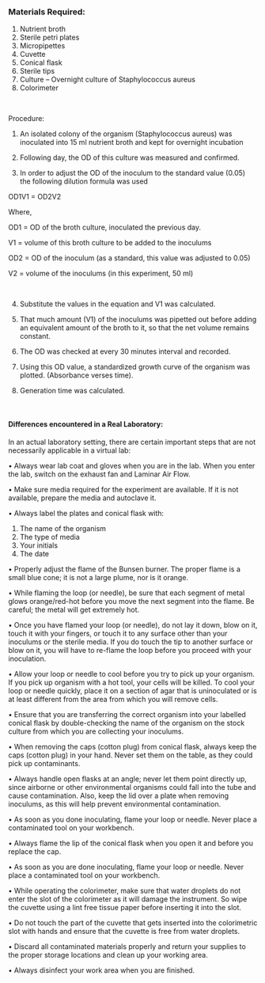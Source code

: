 ### Materials Required:
1.	Nutrient broth
2.	Sterile petri plates
3.	Micropipettes
4.	Cuvette
5.	Conical flask
6.	Sterile tips
7.	Culture – Overnight culture of Staphylococcus aureus
8.	Colorimeter 

&nbsp;

Procedure:
 
1. An isolated colony of the organism (Staphylococcus aureus) was inoculated into 15 ml nutrient broth and kept for overnight incubation

2. Following day, the OD of this culture was measured and confirmed.

3. In order to adjust the OD of the inoculum to the standard value (0.05) the following dilution formula was used
 
OD1V1     =    OD2V2
  
Where,

OD1 = OD of the broth culture, inoculated the previous day.

V1   = volume of this broth culture to be added to the inoculums

OD2 = OD of the inoculum (as a standard, this value was adjusted to 0.05)

V2 = volume of the inoculums (in this experiment, 50 ml)


&nbsp;

4. Substitute the values in the equation and V1 was calculated.

5. That much amount (V1) of the inoculums was pipetted out before adding an equivalent amount of the broth to it, so that the net volume remains constant.

6. The OD was checked at every 30 minutes interval and recorded.

7. Using this OD value, a standardized growth curve of the organism was plotted. (Absorbance verses time).

8. Generation time was calculated.

&nbsp;

#### Differences encountered in a Real Laboratory:
 
In an actual laboratory setting, there are certain important steps that are not necessarily applicable in a virtual lab:

• Always wear lab coat and gloves when you are in the lab. When you enter the lab, switch on the exhaust fan and Laminar Air Flow.

• Make sure media required for the experiment are available. If it is not available, prepare the media and autoclave it.

•	Always label the plates and conical flask with:
1. The name of the organism
2. The type of media
3. Your initials
4. The date

•	Properly adjust the flame of the Bunsen burner. The proper flame is a small blue cone; it is not a large plume, nor is it orange.

•	While flaming the loop (or needle), be sure that each segment of metal glows orange/red-hot before you move the next segment into the flame. Be careful; the metal will get extremely hot.

•	Once you have flamed your loop (or needle), do not lay it down, blow on it, touch it with your fingers, or touch it to any surface other than your inoculums or the sterile media.  If you do touch the tip to another surface or blow on it, you will have to re-flame the loop before you proceed with your inoculation.

•	Allow your loop or needle to cool before you try to pick up your organism.  If you pick up organism with a hot tool, your cells will be killed. To cool your loop or needle quickly, place it on a section of agar that is uninoculated or is at least different from the area from which you will remove cells.

•	Ensure that you are transferring the correct organism into your labelled conical flask by double-checking the name of the organism on the stock culture from which you are collecting your inoculums.

•	When removing the caps (cotton plug) from conical flask, always keep the caps (cotton plug) in your hand.  Never set them on the table, as they could pick up contaminants.

•	Always handle open flasks at an angle; never let them point directly up, since airborne or other environmental organisms could fall into the tube and cause contamination.  Also, keep the lid over a plate when removing inoculums, as this will help prevent environmental contamination.

•	As soon as you done inoculating, flame your loop or needle. Never place a contaminated tool on your workbench.

•	Always flame the lip of the conical flask when you open it and before you replace the cap.

•	As soon as you are done inoculating, flame your loop or needle. Never place a contaminated tool on your workbench.

•	 While operating the colorimeter, make sure that water droplets do not enter the slot of the colorimeter as it will damage the instrument. So wipe the cuvette using a lint free tissue paper before inserting it into the slot.

•	 Do not touch the part of the cuvette that gets inserted into the colorimetric slot with hands and ensure that the cuvette is free from water droplets.

•	 Discard all contaminated materials properly and return your supplies to the proper storage locations and clean up your working area.

•	 Always disinfect your work area when you are finished.

